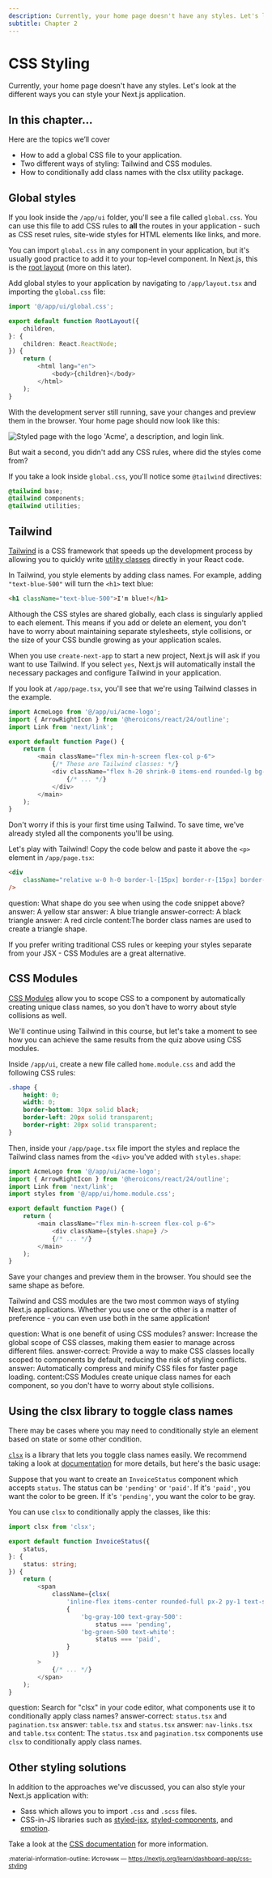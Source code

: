 ```yaml
---
description: Currently, your home page doesn't have any styles. Let's look at the different ways you can style your Next.js application.
subtitle: Chapter 2
---
```


# CSS Styling

Currently, your home page doesn't have any styles. Let's look at the different ways you can style your Next.js application.

## In this chapter...

Here are the topics we’ll cover

-   How to add a global CSS file to your application.
-   Two different ways of styling: Tailwind and CSS modules.
-   How to conditionally add class names with the clsx utility package.

## Global styles

If you look inside the `/app/ui` folder, you'll see a file called `global.css`. You can use this file to add CSS rules to **all** the routes in your application - such as CSS reset rules, site-wide styles for HTML elements like links, and more.

You can import `global.css` in any component in your application, but it's usually good practice to add it to your top-level component. In Next.js, this is the [root layout](https://nextjs.org/docs/app/api-reference/file-conventions/layout#root-layouts) (more on this later).

Add global styles to your application by navigating to `/app/layout.tsx` and importing the `global.css` file:

```ts title="/app/layout.tsx" hl_lines="1"
import '@/app/ui/global.css';

export default function RootLayout({
    children,
}: {
    children: React.ReactNode;
}) {
    return (
        <html lang="en">
            <body>{children}</body>
        </html>
    );
}
```

With the development server still running, save your changes and preview them in the browser. Your home page should now look like this:

![Styled page with the logo 'Acme', a description, and login link.](home-page-with-tailwind.png)

But wait a second, you didn't add any CSS rules, where did the styles come from?

If you take a look inside `global.css`, you'll notice some `@tailwind` directives:

```css title="/app/ui/global.css"
@tailwind base;
@tailwind components;
@tailwind utilities;
```

## Tailwind

[Tailwind](https://tailwindcss.com/) is a CSS framework that speeds up the development process by allowing you to quickly write [utility classes](https://tailwindcss.com/docs/utility-first) directly in your React code.

In Tailwind, you style elements by adding class names. For example, adding `"text-blue-500"` will turn the `<h1>` text blue:

```html
<h1 className="text-blue-500">I'm blue!</h1>
```

Although the CSS styles are shared globally, each class is singularly applied to each element. This means if you add or delete an element, you don't have to worry about maintaining separate stylesheets, style collisions, or the size of your CSS bundle growing as your application scales.

When you use `create-next-app` to start a new project, Next.js will ask if you want to use Tailwind. If you select `yes`, Next.js will automatically install the necessary packages and configure Tailwind in your application.

If you look at `/app/page.tsx`, you'll see that we're using Tailwind classes in the example.

```ts title="/app/page.tsx"
import AcmeLogo from '@/app/ui/acme-logo';
import { ArrowRightIcon } from '@heroicons/react/24/outline';
import Link from 'next/link';

export default function Page() {
    return (
        <main className="flex min-h-screen flex-col p-6">
            {/* These are Tailwind classes: */}
            <div className="flex h-20 shrink-0 items-end rounded-lg bg-blue-500 p-4 md:h-52">
                {/* ... */}
            </div>
        </main>
    );
}
```

Don't worry if this is your first time using Tailwind. To save time, we've already styled all the components you'll be using.

Let's play with Tailwind! Copy the code below and paste it above the `<p>` element in `/app/page.tsx`:

```html title="/app/page.tsx"
<div
    className="relative w-0 h-0 border-l-[15px] border-r-[15px] border-b-[26px] border-l-transparent border-r-transparent border-b-black"
/>
```

<?quiz?>

question: What shape do you see when using the code snippet above?
answer: A yellow star
answer: A blue triangle
answer-correct: A black triangle
answer: A red circle
content:The border class names are used to create a triangle shape.

<?/quiz?>

If you prefer writing traditional CSS rules or keeping your styles separate from your JSX - CSS Modules are a great alternative.

## CSS Modules

[CSS Modules](https://nextjs.org/docs/basic-features/built-in-css-support) allow you to scope CSS to a component by automatically creating unique class names, so you don't have to worry about style collisions as well.

We'll continue using Tailwind in this course, but let's take a moment to see how you can achieve the same results from the quiz above using CSS modules.

Inside `/app/ui`, create a new file called `home.module.css` and add the following CSS rules:

```css title="/app/ui/home.module.css"
.shape {
    height: 0;
    width: 0;
    border-bottom: 30px solid black;
    border-left: 20px solid transparent;
    border-right: 20px solid transparent;
}
```

Then, inside your `/app/page.tsx` file import the styles and replace the Tailwind class names from the `<div>` you've added with `styles.shape`:

```ts title="/app/page.tsx" hl_lines="4,9"
import AcmeLogo from '@/app/ui/acme-logo';
import { ArrowRightIcon } from '@heroicons/react/24/outline';
import Link from 'next/link';
import styles from '@/app/ui/home.module.css';

export default function Page() {
    return (
        <main className="flex min-h-screen flex-col p-6">
            <div className={styles.shape} />
            {/* ... */}
        </main>
    );
}
```

Save your changes and preview them in the browser. You should see the same shape as before.

Tailwind and CSS modules are the two most common ways of styling Next.js applications. Whether you use one or the other is a matter of preference - you can even use both in the same application!

<?quiz?>

question: What is one benefit of using CSS modules?
answer: Increase the global scope of CSS classes, making them easier to manage across different files.
answer-correct: Provide a way to make CSS classes locally scoped to components by default, reducing the risk of styling conflicts.
answer: Automatically compress and minify CSS files for faster page loading.
content:CSS Modules create unique class names for each component, so you don't have to worry about style collisions.

<?/quiz?>

## Using the clsx library to toggle class names

There may be cases where you may need to conditionally style an element based on state or some other condition.

[`clsx`](https://www.npmjs.com/package/clsx) is a library that lets you toggle class names easily. We recommend taking a look at [documentation](https://github.com/lukeed/clsx) for more details, but here's the basic usage:

Suppose that you want to create an `InvoiceStatus` component which accepts `status`. The status can be `'pending'` or `'paid'`.
If it's `'paid'`, you want the color to be green. If it's `'pending'`, you want the color to be gray.

You can use `clsx` to conditionally apply the classes, like this:

```ts title="/app/ui/invoices/status.tsx" hl_lines="13-16"
import clsx from 'clsx';

export default function InvoiceStatus({
    status,
}: {
    status: string;
}) {
    return (
        <span
            className={clsx(
                'inline-flex items-center rounded-full px-2 py-1 text-sm',
                {
                    'bg-gray-100 text-gray-500':
                        status === 'pending',
                    'bg-green-500 text-white':
                        status === 'paid',
                }
            )}
        >
            {/* ... */}
        </span>
    );
}
```

<?quiz?>

question: Search for "clsx" in your code editor, what components use it to conditionally apply class names?
answer-correct: `status.tsx` and `pagination.tsx`
answer: `table.tsx` and `status.tsx`
answer: `nav-links.tsx` and `table.tsx`
content: The `status.tsx` and `pagination.tsx` components use `clsx` to conditionally apply class names.

<?/quiz?>

## Other styling solutions

In addition to the approaches we've discussed, you can also style your Next.js application with:

-   Sass which allows you to import `.css` and `.scss` files.
-   CSS-in-JS libraries such as [styled-jsx](https://github.com/vercel/styled-jsx), [styled-components](https://github.com/vercel/next.js/tree/canary/examples/with-styled-components), and [emotion](https://github.com/vercel/next.js/tree/canary/examples/with-emotion).

Take a look at the [CSS documentation](https://nextjs.org/docs/app/building-your-application/styling) for more information.

<small>:material-information-outline: Источник &mdash; <https://nextjs.org/learn/dashboard-app/css-styling></small>
